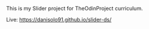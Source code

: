 This is my Slider project for TheOdinProject curriculum.

Live: https://danisolo91.github.io/slider-ds/